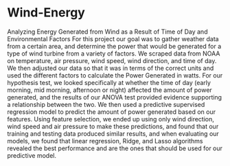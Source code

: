 # Wind-Energy
Analyzing Energy Generated from Wind as a Result of Time of Day and Environmental Factors
For this project our goal was to gather weather data from a certain area, and determine the power that would be generated for a type of wind turbine from a variety of factors. We scraped data from NOAA on temperature, air pressure, wind speed, wind direction, and time of day. We then adjusted our data so that it was in terms of the correct units and used the different factors to calculate the Power Generated in watts. For our hypothesis test, we looked specifically at whether the time of day (early morning, mid morning, afternoon or night) affected the amount of power generated, and the results of our ANOVA test provided evidence supporting a relationship between the two. We then used a predictive supervised regression model to predict the amount of power generated based on our features. Using feature selection, we ended up using only wind direction, wind speed and air pressure to make these predictions, and found that our training and testing data produced similar results, and when evaluating our models, we found that linear regression, Ridge, and Lasso algorithms revealed the best performance and are the ones that should be used for our predictive model.
